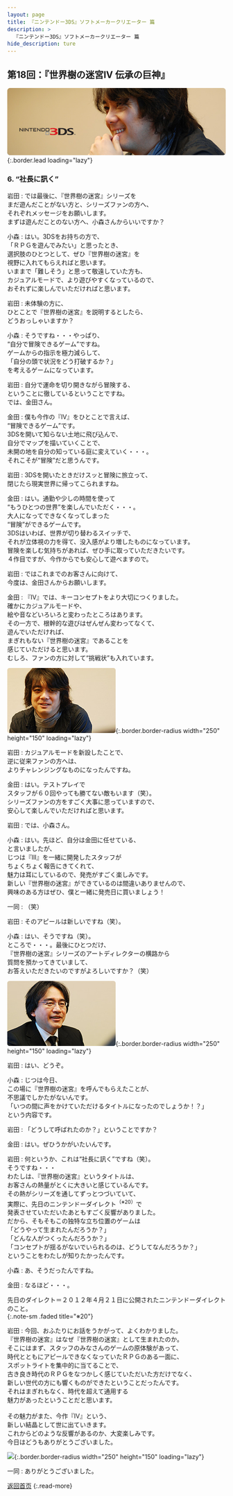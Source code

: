 ```yaml
---
layout: page
title: 『ニンテンドー3DS』ソフトメーカークリエーター 篇
description: >
  『ニンテンドー3DS』ソフトメーカークリエーター 篇
hide_description: ture
---
```


## 第18回：『世界樹の迷宮IV 伝承の巨神』

![](/others/interviews/jp/3ds/creators/vol1/img/mainvisual6.jpg){:.border.lead loading="lazy"}

### 6. “社長に訊く”

岩田
: では最後に、『世界樹の迷宮』シリーズを<br>まだ遊んだことがない方と、シリーズファンの方へ、<br>それぞれメッセージをお願いします。<br>まずは遊んだことのない方へ、小森さんからいいですか？

小森
: はい。3DSをお持ちの方で、<br>「ＲＰＧを遊んでみたい」と思ったとき、<br>選択肢のひとつとして、ぜひ『世界樹の迷宮』を<br>視野に入れてもらえればと思います。<br>いままで「難しそう」と思って敬遠していた方も、<br>カジュアルモードで、より遊びやすくなっているので、<br>おそれずに楽しんでいただければと思います。

岩田
: 未体験の方に、<br>ひとことで『世界樹の迷宮』を説明するとしたら、<br>どうおっしゃいますか？

小森
: そうですね・・・やっぱり、<br>“自分で冒険できるゲーム”ですね。<br>ゲームからの指示を極力減らして、<br>「自分の頭で状況をどう打破するか？」<br>を考えるゲームになっています。

岩田
: 自分で運命を切り開きながら冒険する、<br>ということに徹しているということですね。<br>では、金田さん。

金田
: 僕も今作の『IV』をひとことで言えば、<br>“冒険できるゲーム”です。<br>3DSを開いて知らない土地に飛び込んで、<br>自分でマップを描いていくことで、<br>未開の地を自分の知っている庭に変えていく・・・。<br>それこそが“冒険”だと思うんです。

岩田
: 3DSを開いたときだけスッと冒険に旅立って、<br>閉じたら現実世界に帰ってこられますね。

金田
: はい。通勤や少しの時間を使って<br>“もうひとつの世界”を楽しんでいただく・・・。<br>大人になってできなくなってしまった<br>“冒険”ができるゲームです。<br>3DSはいわば、世界が切り替わるスイッチで、<br>それが立体視の力を得て、没入感がより増したものになっています。<br>冒険を楽しむ気持ちがあれば、ぜひ手に取っていただきたいです。<br>４作目ですが、今作からでも安心して遊べますので。

岩田
: ではこれまでのお客さんに向けて、<br>今度は、金田さんからお願いします。

金田
: 『IV』では、キーコンセプトをより大切につくりました。<br>確かにカジュアルモードや、<br>絵や音などいろいろと変わったところはあります。<br>その一方で、根幹的な遊びはぜんぜん変わってなくて、<br>遊んでいただければ、<br>まぎれもない『世界樹の迷宮』であることを<br>感じていただけると思います。<br>むしろ、ファンの方に対して“挑戦状”も入れています。

![](/others/interviews/jp/3ds/creators/vol1/img/photo17.jpg){:.border.border-radius width="250" height="150" loading="lazy"}

岩田
: カジュアルモードを新設したことで、<br>逆に従来ファンの方へは、<br>よりチャレンジングなものになったんですね。

金田
: はい。テストプレイで<br>スタッフが６０回やっても勝てない敵もいます（笑）。<br>シリーズファンの方をすごく大事に思っていますので、<br>安心して楽しんでいただければと思います。

岩田
: では、小森さん。

小森
: はい。先ほど、自分は金田に任せている、<br>と言いましたが、<br>じつは『III』を一緒に開発したスタッフが<br>ちょくちょく報告にきてくれて、<br>魅力は耳にしているので、発売がすごく楽しみです。<br>新しい『世界樹の迷宮』ができているのは間違いありませんので、<br>興味のある方はぜひ、僕と一緒に発売日に買いましょう！

一同
: （笑）

岩田
: そのアピールは新しいですね（笑）。

小森
: はい、そうですね（笑）。<br>ところで・・・。最後にひとつだけ、<br>『世界樹の迷宮』シリーズのアートディレクターの横路から<br>質問を預かってきていまして、<br>お答えいただきたいのですがよろしいですか？（笑）

![](/others/interviews/jp/3ds/creators/vol1/img/photo18.jpg){:.border.border-radius width="250" height="150" loading="lazy"}

岩田
: はい、どうぞ。

小森
: じつは今日、<br>この場に『世界樹の迷宮』を呼んでもらえたことが、<br>不思議でしかたがないんです。<br>「いつの間に声をかけていただけるタイトルになったのでしょうか！？」<br>という内容です。

岩田
: 「どうして呼ばれたのか？」ということですか？

金田
: はい。ぜひうかがいたいんです。

岩田
: 何というか、これは“社長に訊く”ですね（笑）。<br>そうですね・・・<br>わたしは、『世界樹の迷宮』というタイトルは、<br>お客さんの熱量がとくに大きいと感じているんです。<br>その熱がシリーズを通してずっとつづいていて、<br>実際に、先日のニンテンドーダイレクト<sup>（※20）</sup>で<br>発表させていただいたあともすごく反響がありました。<br>だから、そもそもこの独特な立ち位置のゲームは<br>「どうやって生まれたんだろうか？」<br>「どんな人がつくったんだろうか？」<br>「コンセプトが揺るがないでいられるのは、どうしてなんだろうか？」<br>ということをわたしが知りたかったんです。

小森
: あ、そうだったんですね。

金田
: なるほど・・・。

先日のダイレクト＝２０１２年４月２１日に公開されたニンテンドーダイレクトのこと。              
{:.note-sm .faded title="※20"}

岩田
: 今回、おふたりにお話をうかがって、よくわかりました。<br>『世界樹の迷宮』はなぜ『世界樹の迷宮』として生まれたのか。<br>そこにはまず、スタッフのみなさんのゲームの原体験があって、<br>時代とともにアピールできなくなっていたＲＰＧのある一面に、<br>スポットライトを集中的に当てることで、<br>古き良き時代のＲＰＧをなつかしく感じていただいた方だけでなく、<br>新しい世代の方にも響くものができたということだったんです。<br>それはまぎれもなく、時代を超えて通用する<br>魅力があったということだと思います。<br><br>その魅力がまた、今作『IV』という、<br>新しい結晶として世に出ていきます。<br>これからどのような反響があるのか、大変楽しみです。<br>今日はどうもありがとうございました。

![](/others/interviews/jp/3ds/creators/vol1/img/photo19.jpg){:.border.border-radius width="250" height="150" loading="lazy"}

一同
: ありがとうございました。

[返回首页](../../../../../)
{:.read-more}

